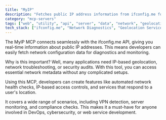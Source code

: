 ```yaml
---
title: "MyIP"
description: "Fetches public IP address information from ifconfig.me for network diagnostics and geolocation services."
category: "mcp-servers"
tags: ["web", "utility", "api", "server", "data", "network", "geolocation", "diagnostics", "monitoring"]
tech_stack: ["ifconfig.me", "Network Diagnostics", "Geolocation Services", "REST APIs", "VPN Detection", "Server Monitoring", "Compliance Verification"]
---
```


The MyIP MCP connects seamlessly with the ifconfig.me API, giving you real-time information about public IP addresses. This means developers can easily fetch network configuration data for diagnostics and monitoring.

Why is this important? Well, many applications need IP-based geolocation, network troubleshooting, or security audits. With this tool, you can access essential network metadata without any complicated setups.

Using this MCP, developers can create features like automated network health checks, IP-based access controls, and services that respond to a user's location.

It covers a wide range of scenarios, including VPN detection, server monitoring, and compliance checks. This makes it a must-have for anyone involved in DevOps, cybersecurity, or web service development.